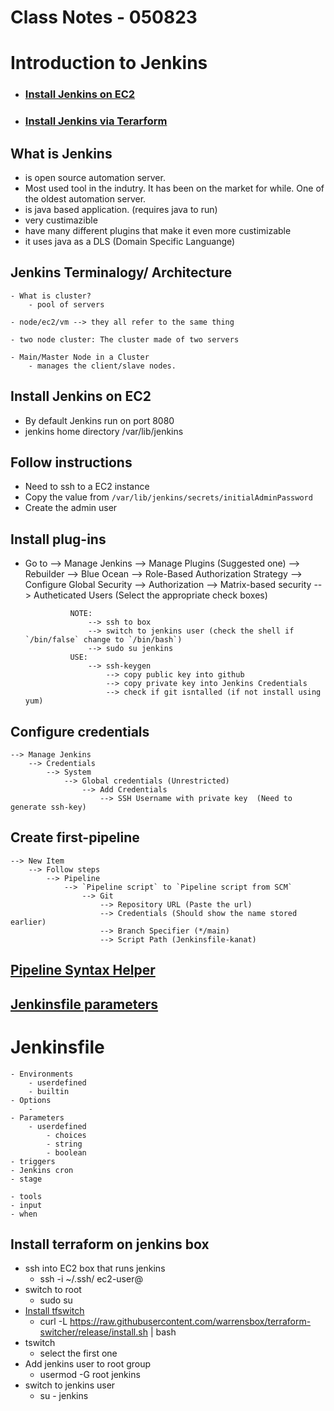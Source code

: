 # Class Notes - 050823

# Introduction to Jenkins 

- ### [Install Jenkins on EC2](https://www.jenkins.io/doc/tutorials/tutorial-for-installing-jenkins-on-AWS/)
- ### [Install Jenkins via Terarform](https://github.com/seytech-devops/jenkins/tree/main/terraform)


## What is Jenkins
- is open source automation server. 
- Most used tool in the indutry. It has been on the market for while. One of the oldest automation server. 
- is java based application. (requires java to run)
- very custimazible 
- have many different plugins that make it even more custimizable 
- it uses java as a DLS (Domain Specific Languange)

## Jenkins Terminalogy/ Architecture 
    - What is cluster?
        - pool of servers 
        
    - node/ec2/vm --> they all refer to the same thing

    - two node cluster: The cluster made of two servers

    - Main/Master Node in a Cluster 
        - manages the client/slave nodes. 


## Install Jenkins on EC2
- By default Jenkins run on port 8080 
- jenkins home directory /var/lib/jenkins


## Follow instructions
- Need to ssh to a EC2 instance
- Copy the value from `/var/lib/jenkins/secrets/initialAdminPassword`
- Create the admin user 


## Install plug-ins
- Go to 
    --> Manage Jenkins
        --> Manage Plugins (Suggested one)
        --> Rebuilder 
        --> Blue Ocean
        --> Role-Based Authorization Strategy
            --> Configure Global Security --> Authorization --> Matrix-based security 
                --> Autheticated Users (Select the appropriate check boxes)

                NOTE:
                    --> ssh to box
                    --> switch to jenkins user (check the shell if `/bin/false` change to `/bin/bash`)
                    --> sudo su jenkins
                USE:
                    --> ssh-keygen 
                        --> copy public key into github 
                        --> copy private key into Jenkins Credentials
                        --> check if git isntalled (if not install using yum)

## Configure credentials
    --> Manage Jenkins
        --> Credentials 
            --> System
                --> Global credentials (Unrestricted)
                    --> Add Credentials
                        --> SSH Username with private key  (Need to generate ssh-key)



## Create first-pipeline 
    --> New Item
        --> Follow steps
            --> Pipeline
                --> `Pipeline script` to `Pipeline script from SCM`
                    --> Git
                        --> Repository URL (Paste the url)
                        --> Credentials (Should show the name stored earlier)
                        --> Branch Specifier (*/main)
                        --> Script Path (Jenkinsfile-kanat)

## [Pipeline Syntax Helper](http://url:8080/job/first-pipeline/pipeline-syntax/)


## [Jenkinsfile parameters](https://www.jenkins.io/doc/book/pipeline/syntax/#parameters)


# Jenkinsfile
    - Environments
        - userdefined
        - builtin
    - Options   
        - 
    - Parameters
        - userdefined
            - choices
            - string
            - boolean
    - triggers
    - Jenkins cron
    - stage
        
    - tools
    - input 
    - when 


## Install terraform on jenkins box
- ssh into EC2 box that runs jenkins
    - ssh -i ~/.ssh/<yourkey> ec2-user@<yourip>
- switch to root
    - sudo su 
- [Install tfswitch](https://tfswitch.warrensbox.com/Install/)
    - curl -L https://raw.githubusercontent.com/warrensbox/terraform-switcher/release/install.sh | bash
- tswitch 
    - select the first one
- Add jenkins user to root group
    - usermod -G root jenkins
- switch to jenkins user
    - su - jenkins





